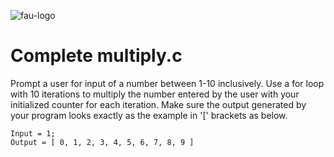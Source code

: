 ![fau-logo](https://www.fau.de/files/2016/02/fb-ww-logo-preview.jpg)
# Complete multiply.c

Prompt a user for input of a number between 1-10 inclusively.
Use a for loop with 10 iterations to multiply the number entered 
by the user with your initialized counter for each iteration. Make sure
the output generated by your program looks exactly as the example in '[' brackets as 
below.
~~~ 
Input = 1;
Output = [ 0, 1, 2, 3, 4, 5, 6, 7, 8, 9 ]
~~~

